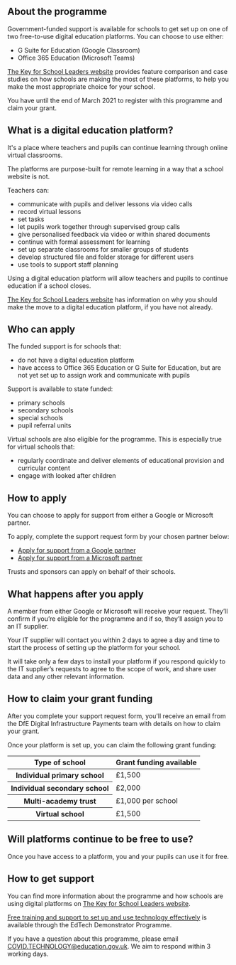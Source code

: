 ## About the programme

Government-funded support is available for schools to get set up on one of two free-to-use digital education platforms. You can choose to use either:

* G Suite for Education (Google Classroom)
* Office 365 Education (Microsoft Teams)

[The Key for School Leaders website](https://covid19.thekeysupport.com/covid-19/deliver-remote-learning/make-tech-work-you/feature-comparison-g-suite-education-and-office-365-education/?marker=content-body) provides feature comparison and case studies on how schools are making the most of these platforms, to help you make the most appropriate choice for your school.

You have until the end of March 2021 to register with this programme and claim your grant.

## What is a digital education platform?
It's a place where teachers and pupils can continue learning through online virtual classrooms. 

The platforms are purpose-built for remote learning in a way that a school website is not. 

Teachers can:

* communicate with pupils and deliver lessons via video calls
* record virtual lessons 
* set tasks
* let pupils work together through supervised group calls
* give personalised feedback via video or within shared documents
* continue with formal assessment for learning
* set up separate classrooms for smaller groups of students
* develop structured file and folder storage for different users
* use tools to support staff planning

Using a digital education platform will allow teachers and pupils to continue education if a school closes.

[The Key for School Leaders website](https://covid19.thekeysupport.com/covid-19/deliver-remote-learning/lead-your-approach/why-every-school-should-be-using-digital-education-platform/) has information on why you should make the move to a digital education platform, if you have not already. 

## Who can apply

The funded support is for schools that:

* do not have a digital education platform
* have access to Office 365 Education or G Suite for Education, but are not yet set up to assign work and communicate with pupils

Support is available to state funded:

* primary schools
* secondary schools
* special schools
* pupil referral units

Virtual schools are also eligible for the programme. This is especially true for virtual schools that:

* regularly coordinate and deliver elements of educational provision and curricular content 
* engage with looked after children

## How to apply

You can choose to apply for support from either a Google or Microsoft partner. 

To apply, complete the support request form by your chosen partner below:

* [Apply for support from a Google partner](https://docs.google.com/forms/d/e/1FAIpQLSc45tWnxrk0ZPyhEE4UioGAxDF_2eYNEuE3lLzY_P6Hpo8jxg/viewform)
* [Apply for support from a Microsoft partner](https://forms.office.com/Pages/ResponsePage.aspx?id=v4j5cvGGr0GRqy180BHbR8OxR8KDk1BHllyTqp9sEZBUNEVJNDlRN0U1WUtQWk1KTjY5RDFCM1M3VyQlQCN0PWcu)

Trusts and sponsors can apply on behalf of their schools.

## What happens after you apply

A member from either Google or Microsoft will receive your request. They’ll confirm if you’re eligible for the programme and if so, they’ll assign you to an IT supplier. 

Your IT supplier will contact you within 2 days to agree a day and time to start the process of setting up the platform for your school. 

It will take only a few days to install your platform if you respond quickly to the IT supplier’s requests to agree to the scope of work, and share user data and any other relevant information. 

## How to claim your grant funding

After you complete your support request form, you'll receive an email from the DfE Digital Infrastructure Payments team with details on how to claim your grant. 

Once your platform is set up, you can claim the following grant funding:

<table class="govuk-table">
  <thead class="govuk-table__head">
    <tr class="govuk-table__row">
      <th scope="col" class="govuk-table__header">Type of school</th>
      <th scope="col" class="govuk-table__header">Grant funding available</th>
    </tr>
  </thead>
  <tbody class="govuk-table__body">
      <tr class="govuk-table__row">
        <th scope="row" class="govuk-table__header">Individual primary school</th>
        <td class="govuk-table__cell">£1,500</td>  
      </tr>
      <tr class="govuk-table__row">
        <th scope="row" class="govuk-table__header">Individual secondary school</th>
        <td class="govuk-table__cell">£2,000</td>  
      </tr>
      <tr class="govuk-table__row">
        <th scope="row" class="govuk-table__header">Multi-academy trust</th>
        <td class="govuk-table__cell">£1,000 per school</td>  
      </tr>       
      <tr class="govuk-table__row">
        <th scope="row" class="govuk-table__header">Virtual school</th>
        <td class="govuk-table__cell">£1,500</td>  
      </tr>
  </tbody>
</table>

## Will platforms continue to be free to use?

Once you have access to a platform, you and your pupils can use it for free.

## How to get support
You can find more information about the programme and how schools are using digital platforms on [The Key for School Leaders website](https://covid19.thekeysupport.com/covid-19/deliver-remote-learning/make-tech-work-you/digital-education-platform-hub/).

[Free training and support to set up and use technology effectively](/EdTech-demonstrator-programme) is available through the EdTech Demonstrator Programme.

If you have a question about this programme, please email COVID.TECHNOLOGY@education.gov.uk. We aim to respond within 3 working days.
